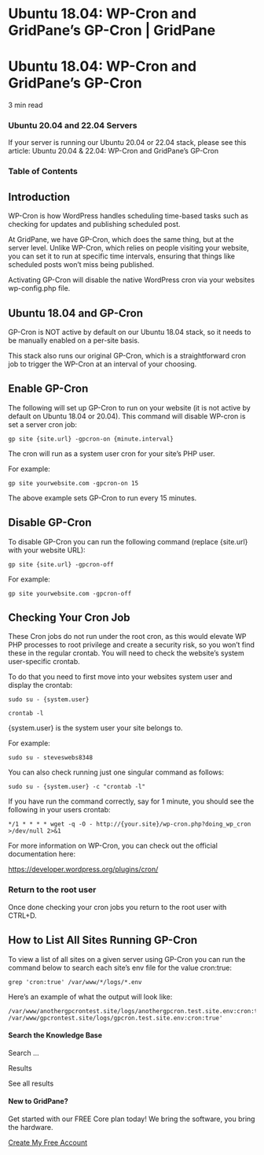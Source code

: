# Ubuntu 18.04: WP-Cron and GridPane’s GP-Cron | GridPane

# Ubuntu 18.04: WP-Cron and GridPane’s GP-Cron

 

3 min read 

 

### Ubuntu 20.04 and 22.04 Servers

If your server is running our Ubuntu 20.04 or 22.04 stack, please see this article:
Ubuntu 20.04 & 22.04: WP-Cron and GridPane’s GP-Cron

### Table of Contents

 

## Introduction

WP-Cron is how WordPress handles scheduling time-based tasks such as checking for updates and publishing scheduled post.

At GridPane, we have GP-Cron, which does the same thing, but at the server level. Unlike WP-Cron, which relies on people visiting your website, you can set it to run at specific time intervals, ensuring that things like scheduled posts won’t miss being published.

Activating GP-Cron will disable the native WordPress cron via your websites wp-config.php file.

 

## Ubuntu 18.04 and GP-Cron

GP-Cron is NOT active by default on our Ubuntu 18.04 stack, so it needs to be manually enabled on a per-site basis.

This stack also runs our original GP-Cron, which is a straightforward cron job to trigger the WP-Cron at an interval of your choosing.

 

## Enable GP-Cron

The following will set up GP-Cron to run on your website (it is not active by default on Ubuntu 18.04 or 20.04). This command will disable WP-cron is set a server cron job:

```
gp site {site.url} -gpcron-on {minute.interval}
```

The cron will run as a system user cron for your site’s PHP user.

For example:

```
gp site yourwebsite.com -gpcron-on 15
```

The above example sets GP-Cron to run every 15 minutes.

 

## Disable GP-Cron

To disable GP-Cron you can run the following command (replace {site.url} with your website URL):

```
gp site {site.url} -gpcron-off
```

For example:

```
gp site yourwebsite.com -gpcron-off
```

 

## Checking Your Cron Job

These Cron jobs do not run under the root cron, as this would elevate WP PHP processes to root privilege and create a security risk, so you won’t find these in the regular crontab. You will need to check the website’s system user-specific crontab.

To do that you need to first move into your websites system user and display the crontab:

```
sudo su - {system.user}
```

```
crontab -l
```

{system.user} is the system user your site belongs to.

For example:

```
sudo su - steveswebs8348
```

You can also check running just one singular command as follows:

```
sudo su - {system.user} -c "crontab -l"
```

If you have run the command correctly, say for 1 minute, you should see the following in your users crontab:

```
*/1 * * * * wget -q -O - http://{your.site}/wp-cron.php?doing_wp_cron >/dev/null 2>&1
```

For more information on WP-Cron, you can check out the official documentation here:

https://developer.wordpress.org/plugins/cron/

### Return to the root user

Once done checking your cron jobs you return to the root user with CTRL+D.

 

## How to List All Sites Running GP-Cron

To view a list of all sites on a given server using GP-Cron you can run the command below to search each site’s env file for the value cron:true:

```
grep 'cron:true' /var/www/*/logs/*.env
```

Here’s an example of what the output will look like:

```
/var/www/anothergpcrontest.site/logs/anothergpcron.test.site.env:cron:true
/var/www/gpcrontest.site/logs/gpcron.test.site.env:cron:true'
```

 

 

#### Search the Knowledge Base

Search ...

 Results

See all results

#### New to GridPane?

Get started with our FREE Core plan today! We bring the software, you bring the hardware.

[Create My Free Account](https://gridpane.com/checkout/?plan=core)

